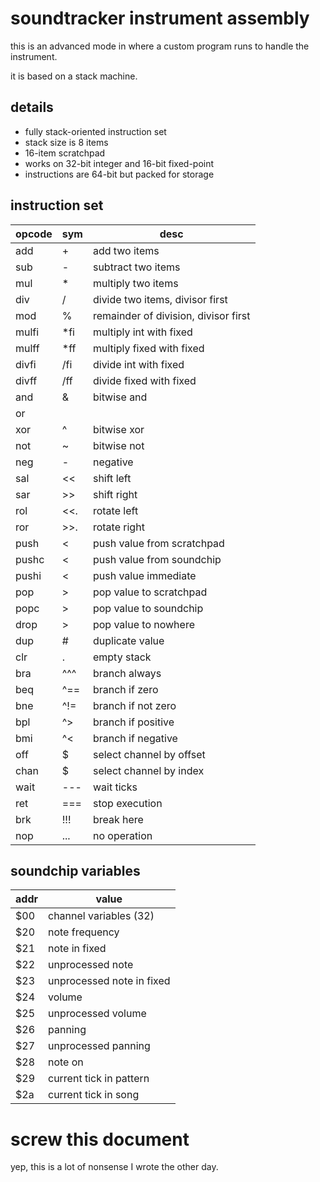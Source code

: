 # soundtracker instrument assembly

this is an advanced mode in where a custom program runs to handle the instrument.

it is based on a stack machine.

## details

- fully stack-oriented instruction set
- stack size is 8 items
- 16-item scratchpad
- works on 32-bit integer and 16-bit fixed-point
- instructions are 64-bit but packed for storage

## instruction set

opcode | sym | desc
-------|-----|----------------------
add    |  +  | add two items
sub    |  -  | subtract two items
mul    |  *  | multiply two items
div    |  /  | divide two items, divisor first
mod    |  %  | remainder of division, divisor first
mulfi  | *fi | multiply int with fixed
mulff  | *ff | multiply fixed with fixed
divfi  | /fi | divide int with fixed
divff  | /ff | divide fixed with fixed
and    |  &  | bitwise and
or     |  |  | bitwise or
xor    |  ^  | bitwise xor
not    |  ~  | bitwise not
neg    |  -  | negative
sal    | <<  | shift left
sar    | >>  | shift right
rol    | <<. | rotate left
ror    | >>. | rotate right
push   |  <  | push value from scratchpad
pushc  |  <  | push value from soundchip
pushi  |  <  | push value immediate
pop    |  >  | pop value to scratchpad
popc   |  >  | pop value to soundchip
drop   |  >  | pop value to nowhere
dup    |  #  | duplicate value
clr    |  .  | empty stack
bra    | ^^^ | branch always
beq    | ^== | branch if zero
bne    | ^!= | branch if not zero
bpl    | ^>  | branch if positive
bmi    | ^<  | branch if negative
off    |  $  | select channel by offset
chan   |  $  | select channel by index
wait   | --- | wait ticks
ret    | === | stop execution
brk    | !!! | break here
nop    | ... | no operation

## soundchip variables

addr | value
-----|-----------
$00  | channel variables (32)
$20  | note frequency
$21  | note in fixed
$22  | unprocessed note
$23  | unprocessed note in fixed
$24  | volume
$25  | unprocessed volume
$26  | panning
$27  | unprocessed panning
$28  | note on
$29  | current tick in pattern
$2a  | current tick in song

# screw this document

yep, this is a lot of nonsense I wrote the other day.
